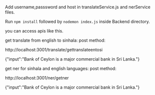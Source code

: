 Add username,passsword and host in translateService.js and nerService files.

Run `npm install` followed by `nodemon index.js` inside Backend directory.

you can access apis like this.

get translate from english to sinhala:
post method:

http://localhost:3001/translate/gettranslateentosi

{"input":"Bank of Ceylon is a major commercial bank in Sri Lanka."}

get ner for sinhala and english languages:
post method:

http://localhost:3001/ner/getner

{"input":"Bank of Ceylon is a major commercial bank in Sri Lanka."}